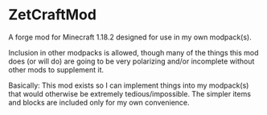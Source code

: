 # ZetCraftMod

A forge mod for Minecraft 1.18.2 designed for use in my own modpack(s).

Inclusion in other modpacks is allowed, though many of the things this mod does (or will do) are going to be very polarizing and/or incomplete without other mods to supplement it.

Basically: This mod exists so I can implement things into my modpack(s) that would otherwise be extremely tedious/impossible.
The simpler items and blocks are included only for my own convenience.
